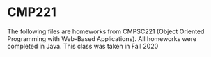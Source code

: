 # CMP221

The following files are homeworks from CMPSC221 (Object Oriented Programming with Web-Based Applications). All homeworks were completed in Java. This class was taken in Fall 2020
